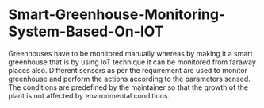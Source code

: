 # Smart-Greenhouse-Monitoring-System-Based-On-IOT
Greenhouses have to be monitored manually whereas by making it a smart greenhouse that is by using IoT technique it can be monitored from faraway places also. Different sensors as per the requirement are used to monitor greenhouse and perform the actions according to the parameters sensed. The conditions are predefined by the maintainer so that the growth of the plant is not affected by environmental conditions.

